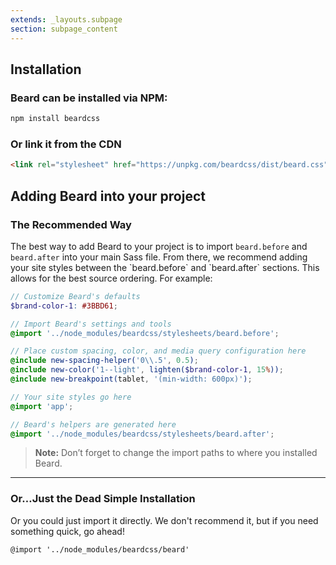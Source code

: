 ```yaml
---
extends: _layouts.subpage
section: subpage_content
---
```

<h2 class="tcg50 ft10 fw3 mb2 md-mb3">Installation</h2>

<h3 class="tcg50 ft6 fw6 mb2 md-mb3">Beard can be installed via NPM:</h3>

```sh
npm install beardcss
```

<h3 class="tcg50 ft6 fw6 mb2 md-mb3">Or link it from the CDN</h3>

```html
<link rel="stylesheet" href="https://unpkg.com/beardcss/dist/beard.css">
```

<h2 class="tcg50 ft10 fw3 mb2 md-mb3">Adding Beard into your project</h2>

<h3 class="tcg50 ft8 fw3 mb2 md-mb3">The Recommended Way</h3>
<p class="tcg50 ft5 fw3 mb4 lh2">The best way to add Beard to your project is to import <code>beard.before</code> and <code>beard.after</code> into your main Sass file. From there, we recommend adding your site styles between the `beard.before` and `beard.after` sections. This allows for the best source ordering. For example: </p>

```scss
// Customize Beard's defaults
$brand-color-1: #3BBD61;

// Import Beard's settings and tools
@import '../node_modules/beardcss/stylesheets/beard.before';

// Place custom spacing, color, and media query configuration here
@include new-spacing-helper('0\\.5', 0.5);
@include new-color('1--light', lighten($brand-color-1, 15%));
@include new-breakpoint(tablet, '(min-width: 600px)');

// Your site styles go here
@import 'app';

// Beard's helpers are generated here
@import '../node_modules/beardcss/stylesheets/beard.after';
```

<blockquote class="bg1 br3 pv2 ph2">
    <p class="tcw ft5 fw3 lh2"><strong>Note:</strong> Don&rsquo;t forget to change the import paths to where you installed Beard.</p>
</blockquote>

<hr class="mb4">

<h3 class="tcg50 ft8 fw3 mb2 md-mb3">Or&hellip;Just the Dead Simple Installation</h3>
<p class="tcg50 ft5 fw3 mb2 lh2">Or you could just import it directly. We don't recommend it, but if you need something quick, go ahead!</p>
<p class="tcg50 ft5 fw3 mb2 lh2"><code class="">@import '../node_modules/beardcss/beard'</code></p>
